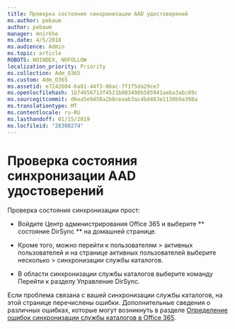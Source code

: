```yaml
---
title: Проверка состояния синхронизации AAD удостоверений
ms.author: pebaum
author: pebaum
manager: mnirkhe
ms.date: 4/5/2018
ms.audience: Admin
ms.topic: article
ROBOTS: NOINDEX, NOFOLLOW
localization_priority: Priority
ms.collection: Adm_O365
ms.custom: Adm_O365
ms.assetid: e7242604-6a81-44f3-86ac-7f1f5da29ce7
ms.openlocfilehash: 1b74656713f4521b083490b585941aeba3abc89c
ms.sourcegitcommit: d6ea5e9458a2b8ceaab3ac4bd483e1130b9a398a
ms.translationtype: MT
ms.contentlocale: ru-RU
ms.lasthandoff: 01/15/2019
ms.locfileid: "28308274"
---
```

# <a name="check-aad-identity-sync-status"></a>Проверка состояния синхронизации AAD удостоверений

Проверка состояния синхронизации прост: 
  
- Войдите Центр администрирования Office 365 и выберите ** состояние DirSync ** на домашней странице. 
    
- Кроме того, можно перейти к пользователям \> активных пользователей и на странице активных пользователей выберите несколько \> синхронизации службы каталогов.
    
- В области синхронизации службы каталогов выберите команду Перейти к разделу Управление DirSync. 
    
Если проблема связана с вашей синхронизации службы каталогов, на этой странице перечислены ошибки. Дополнительные сведения о различных ошибках, которые могут возникнуть в разделе [Определение ошибок синхронизации службы каталогов в Office 365](https://support.office.com/article/b4fc07a5-97ea-4ca6-9692-108acab74067).
  

